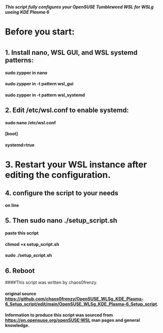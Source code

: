 ##### This script fully configures your OpenSUSE Tumbleweed WSL for WSLg useing KDE Plasma 6 
#
# Before you start:
# 
## 1. Install nano, WSL GUI, and WSL systemd patterns:
#### sudo zypper in nano
#### sudo zypper in -t pattern wsl_gui
#### sudo zypper in -t pattern wsl_systemd
## 2. Edit /etc/wsl.conf to enable systemd:
#### sudo nano /etc/wsl.conf
#### [boot]
#### systemd=true

# 3. Restart your WSL instance after editing the configuration.

## 4. configure the script to your needs
#### on line 
## 5. Then sudo nano ./setup_script.sh
#### paste this script  
#### chmod +x setup_script.sh
#### sudo ./setup_script.sh
## 6. Reboot
####This script was written by chaos0frenzy.
#### original source https://github.com/chaos0frenzy/OpenSUSE_WLSg_KDE_Plasma-6_Setup_script/edit/main/OpenSUSE_WLSg_KDE_Plasma-6_Setup_script.
#### Information to produce this script was sourced from https://en.opensuse.org/openSUSE:WSL man pages and general knowledge.
